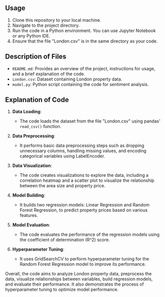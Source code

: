 
## Usage
1. Clone this repository to your local machine.
2. Navigate to the project directory.
3. Run the code in a Python environment. You can use Jupyter Notebook or any Python IDE.
4. Ensure that the file "London.csv" is in the same directory as your code.

## Description of Files
- `README.md`: Provides an overview of the project, instructions for usage, and a brief explanation of the code.
- `London.csv`: Dataset containing London property data.
- `model.py`: Python script containing the code for sentiment analysis.

## Explanation of Code
1. **Data Loading**: 
   - The code loads the dataset from the file "London.csv" using pandas' `read_csv()` function.

2. **Data Preprocessing**:
   - It performs basic data preprocessing steps such as dropping unnecessary columns, handling missing values, and encoding categorical variables using LabelEncoder.

3. **Data Visualization**:
   - The code creates visualizations to explore the data, including a correlation heatmap and a scatter plot to visualize the relationship between the area size and property price.

4. **Model Building**:
   - It builds two regression models: Linear Regression and Random Forest Regression, to predict property prices based on various features.

5. **Model Evaluation**:
   - The code evaluates the performance of the regression models using the coefficient of determination (R^2) score.

6. **Hyperparameter Tuning**:
   - It uses GridSearchCV to perform hyperparameter tuning for the Random Forest Regression model to improve its performance.

Overall, the code aims to analyze London property data, preprocess the data, visualize relationships between variables, build regression models, and evaluate their performance. It also demonstrates the process of hyperparameter tuning to optimize model performance.



